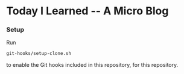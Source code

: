 # Today I Learned -- A Micro Blog

### Setup

Run 

```bash
git-hooks/setup-clone.sh
```

to enable the Git hooks included in this repository, for this repository.